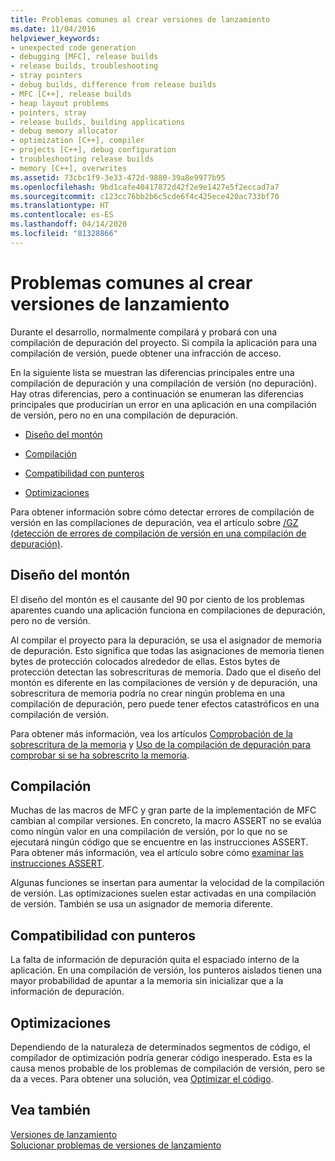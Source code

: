 ```yaml
---
title: Problemas comunes al crear versiones de lanzamiento
ms.date: 11/04/2016
helpviewer_keywords:
- unexpected code generation
- debugging [MFC], release builds
- release builds, troubleshooting
- stray pointers
- debug builds, difference from release builds
- MFC [C++], release builds
- heap layout problems
- pointers, stray
- release builds, building applications
- debug memory allocator
- optimization [C++], compiler
- projects [C++], debug configuration
- troubleshooting release builds
- memory [C++], overwrites
ms.assetid: 73cbc1f9-3e33-472d-9880-39a8e9977b95
ms.openlocfilehash: 9bd1cafe40417872d42f2e9e1427e5f2eccad7a7
ms.sourcegitcommit: c123cc76bb2b6c5cde6f4c425ece420ac733bf70
ms.translationtype: HT
ms.contentlocale: es-ES
ms.lasthandoff: 04/14/2020
ms.locfileid: "81328866"
---
```

# <a name="common-problems-when-creating-a-release-build"></a>Problemas comunes al crear versiones de lanzamiento

Durante el desarrollo, normalmente compilará y probará con una compilación de depuración del proyecto. Si compila la aplicación para una compilación de versión, puede obtener una infracción de acceso.

En la siguiente lista se muestran las diferencias principales entre una compilación de depuración y una compilación de versión (no depuración). Hay otras diferencias, pero a continuación se enumeran las diferencias principales que producirían un error en una aplicación en una compilación de versión, pero no en una compilación de depuración.

- [Diseño del montón](#_core_heap_layout)

- [Compilación](#_core_compilation)

- [Compatibilidad con punteros](#_core_pointer_support)

- [Optimizaciones](#_core_optimizations)

Para obtener información sobre cómo detectar errores de compilación de versión en las compilaciones de depuración, vea el artículo sobre [/GZ (detección de errores de compilación de versión en una compilación de depuración)](reference/gz-enable-stack-frame-run-time-error-checking.md).

## <a name="heap-layout"></a><a name="_core_heap_layout"></a> Diseño del montón

El diseño del montón es el causante del 90 por ciento de los problemas aparentes cuando una aplicación funciona en compilaciones de depuración, pero no de versión.

Al compilar el proyecto para la depuración, se usa el asignador de memoria de depuración. Esto significa que todas las asignaciones de memoria tienen bytes de protección colocados alrededor de ellas. Estos bytes de protección detectan las sobrescrituras de memoria. Dado que el diseño del montón es diferente en las compilaciones de versión y de depuración, una sobrescritura de memoria podría no crear ningún problema en una compilación de depuración, pero puede tener efectos catastróficos en una compilación de versión.

Para obtener más información, vea los artículos [Comprobación de la sobrescritura de la memoria](checking-for-memory-overwrites.md) y [Uso de la compilación de depuración para comprobar si se ha sobrescrito la memoria](using-the-debug-build-to-check-for-memory-overwrite.md).

## <a name="compilation"></a><a name="_core_compilation"></a> Compilación

Muchas de las macros de MFC y gran parte de la implementación de MFC cambian al compilar versiones. En concreto, la macro ASSERT no se evalúa como ningún valor en una compilación de versión, por lo que no se ejecutará ningún código que se encuentre en las instrucciones ASSERT. Para obtener más información, vea el artículo sobre cómo [examinar las instrucciones ASSERT](using-verify-instead-of-assert.md).

Algunas funciones se insertan para aumentar la velocidad de la compilación de versión. Las optimizaciones suelen estar activadas en una compilación de versión. También se usa un asignador de memoria diferente.

## <a name="pointer-support"></a><a name="_core_pointer_support"></a> Compatibilidad con punteros

La falta de información de depuración quita el espaciado interno de la aplicación. En una compilación de versión, los punteros aislados tienen una mayor probabilidad de apuntar a la memoria sin inicializar que a la información de depuración.

## <a name="optimizations"></a><a name="_core_optimizations"></a> Optimizaciones

Dependiendo de la naturaleza de determinados segmentos de código, el compilador de optimización podría generar código inesperado. Esta es la causa menos probable de los problemas de compilación de versión, pero se da a veces. Para obtener una solución, vea [Optimizar el código](optimizing-your-code.md).

## <a name="see-also"></a>Vea también

[Versiones de lanzamiento](release-builds.md)<br/>
[Solucionar problemas de versiones de lanzamiento](fixing-release-build-problems.md)
